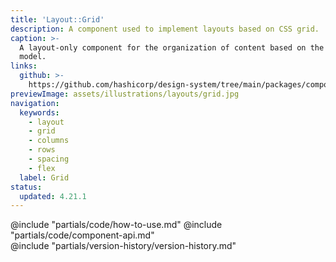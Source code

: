 ```yaml
---
title: 'Layout::Grid'
description: A component used to implement layouts based on CSS grid.
caption: >-
  A layout-only component for the organization of content based on the CSS grid
  model.
links:
  github: >-
    https://github.com/hashicorp/design-system/tree/main/packages/components/src/components/hds/layout/grid
previewImage: assets/illustrations/layouts/grid.jpg
navigation:
  keywords:
    - layout
    - grid
    - columns
    - rows
    - spacing
    - flex
  label: Grid
status:
  updated: 4.21.1
---
```


<section data-tab="Code">
  @include "partials/code/how-to-use.md"
  @include "partials/code/component-api.md"
</section>

<section data-tab="Version history">
  @include "partials/version-history/version-history.md"
</section>
